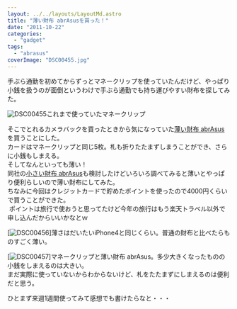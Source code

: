 ```yaml
---
layout: ../../layouts/LayoutMd.astro
title: "薄い財布 abrAsusを買った！"
date: "2011-10-22"
categories: 
  - "gadget"
tags: 
  - "abrasus"
coverImage: "DSC00455.jpg"
---
```


手ぶら通勤を初めてからずっとマネークリップを使っていたんだけど、やっぱり小銭を扱うのが面倒というわけで手ぶら通勤でも持ち運びやすい財布を探してみた。

![](/archive/images/DSC00455.jpg "DSC00455")これまで使っていたマネークリップ

そこでとれるカメラバックを買ったときから気になっていた[薄い財布 abrAsus](http://superclassic.jp/?pid=16355432)を買うことにした。  
カードはマネークリップと同じ5枚。札も折りたたまずしまうことができ、さらに小銭もしまえる。  
そしてなんといっても薄い！  
同社の[小さい財布 abrAsus](http://superclassic.jp/?pid=31812710)も検討したけどいろいろ調べてみると薄いとやっぱり便利らしいので薄い財布にしてみた。  
ちなみに今回はクレジットカードで貯めたポイントを使ったので4000円くらいで買うことができた。  
 ポイントは旅行で使おうと思ってたけど今年の旅行はもう楽天トラベル以外で申し込んだからいいかなとｗ

[![](/archive/images/DSC00456.jpg "DSC00456")]薄さはだいたいiPhone4と同じくらい。普通の財布と比べたらものすごく薄い。

[![](/archive/images/DSC00457.jpg "DSC00457")]マネークリップと薄い財布 abrAsus。多少大きくなったものの小銭をしまえるのは大きい。  
まだ実際に使っていないからわからないけど、札をたたまずにしまえるのは便利だと思う。

ひとまず来週1週間使ってみて感想でも書けたらなと・・・

